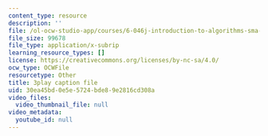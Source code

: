 ```yaml
---
content_type: resource
description: ''
file: /ol-ocw-studio-app/courses/6-046j-introduction-to-algorithms-sma-5503-fall-2005/30ea45bd0e5e5724bde89e2816cd308a_kBwUoWpeH_Q.vtt
file_size: 99678
file_type: application/x-subrip
learning_resource_types: []
license: https://creativecommons.org/licenses/by-nc-sa/4.0/
ocw_type: OCWFile
resourcetype: Other
title: 3play caption file
uid: 30ea45bd-0e5e-5724-bde8-9e2816cd308a
video_files:
  video_thumbnail_file: null
video_metadata:
  youtube_id: null
---
```

